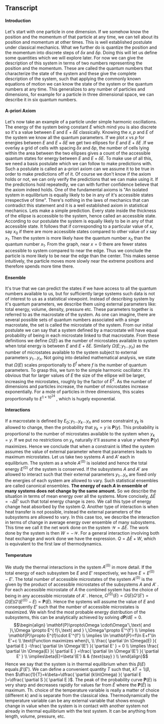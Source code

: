 
## Transcript
#### Introduction
Let's start with one particle in one dimension. If we somehow know the position and the momentum of that particle at any time, we can tell about its position and momentum at other times. This is well established postulate under classical mechanics. What we further do is quantize the position and the momentum into discrete steps of $\delta x$ and $\delta p$. Doing this will let us define some quantities which we will explore later. For now we can give the description of this system in terms of two numbers representing the position and the momentum. These are called the quantum numbers that characterize the state of the system and these give the complete description of the system, such that applying the commonly known equations of motion we can know the state of the system or the quantum numbers at any time. This generalizes to any number of particles and dimensions, for example for a particle in three dimensional space, we can describe it in six quantum numbers. 

#### A-priori Axiom
Let's now take an example of a particle under simple harmonic oscillations. The energy of the system being constant $E$ which mind you is also discrete so it's a value between $E$ and $E+\delta E$ classically. Knowing the $x, p$ and $E$ of the system we know all the quantum parameters. If we plot $x$ vs $p$ for energies between $E$ and $E+\delta E$ we get two ellipses for $E$ and $E+\delta E$ .If we overlay a grid of cells with spacing $\delta x$ and $\delta p$, the number of cells lying within the area between the two ellipses gives a count of the accessible quantum states for energy between $E$ and $E+\delta E$. To make use of all this, we need a basis postulate which we can follow to make predictions with. Such a postulate is called an a-priori axiom can we assume it to be true in order to make predictions off of it. Of course we don't know if the axiom holds or not, we can only verify the predictions that we can make using it. If the predictions hold repeatedly, we can with further confidence believe that the axiom indeed holds. One of the fundamental axioms is "An isolated system in equilibrium is equally likely to be in any of it's accessible states irrespective of time". There's nothing in the laws of mechanics that can contradict this statement and it is a well established axiom in statistical mechanics. Lets make a simple prediction. Every state inside the thickness of the ellipse is accessible to the system, hence called an accessible state. According to our postulate the system is equally likely to be in any of that accessible state. It follows that if corresponding to a particular value of $x$, say $x_{0}$ if there are more accessible states compared to other value of $x$ say  $x_{1}$. Then the system is more likely have the quantum number $x_{0}$ than the quantum number $x_{1}$. From the graph, near $x=0$ there are fewer states accessible to system compared to near the edge. Thus we conclude the particle is more likely to be near the edge than the center. This makes sense intuitively, the particle moves more slowly near the extreme positions and therefore spends more time there.
#### Ensemble
It's true that we can predict the states if we have access to all the quantum numbers available to us, but for sufficiently large systems such data is not of interest to us as a statistical viewpoint. Instead of describing system by it's quantum parameters, we describe them using external parameters like: total energy, volume, density, pressure etc. These parameters together is referred to as the macrostate of the system. As one can imagine, there are several possible sets of quantum numbers associated with a singe macrostate, the set is called the microstate of the system. From our initial postulate we can say that a system defined by a macrostate will have equal probability of being in each microstate linked to that macrostate. From these definitions we define $\Omega(E)$ as the number of microstates available to system when total energy is between $E$ and $E+\delta E$. Similarly $\Omega(E; y_{1}\dots y_{n})$ as the number of microstates available to the system subject to external parameters $y_{1}\dots y_{n}$. Not going into detailed mathematical analysis, we state that $\Omega(E)$ scales proportionally to $E^{f}$ where $f$ is the number of quantum parameters. To grasp this, we turn to the simple harmonic oscillator. It's obvious that for larger values of $E$ the size of the ellipse will be larger, increasing the microstates, roughly by the factor of $E^{2}$. As the number of dimensions and particles increase, the number of microstates increase exponentially. For a mole of particles in three dimensions, this scales proportionally to $E^{1\times 10^{24}}$ , which is hugely exponential. 


#### Interactions
If a macrostate is defined by $E_{0}; y_{1}\dots y_{k}\dots y_{n}$ and some constraint $y_{k}$ is allowed to change, then the probability that $y_{k}=y$ is $\mathbf{P}(y)$. This probability is proportional to the number of microstates available to the system when $y_{k}=y$. If we put no restrictions on $y_{k}$ naturally it'll assume a value $y$ where $\mathbf{P}(y)$ maximizes. Hence we conclude that when a constraint is lifted the system assumes the value of external parameter where that parameters leads to maximum microstates.
Let us take two systems $A$ and $A'$ each in equilibrium. The system as a whole $A^{\langle 0 \rangle}$ is isolated and hence the total energy $E^{\langle 0 \rangle}$ of the system is conserved. If the subsystems $A$ and $A'$ are allowed to interact such that their external parameters $y_{1}\dots y_{n}$ are fixed only the energies of each system are allowed to vary. Such statistical ensembles are called canonical ensembles. **The energy of each $A$ in ensemble of many systems does not change by the same amount.** So we describe the situation in terms of mean energy over all the systems. More concisely, $\Delta \bar{E}=-\Delta \bar{E}'$ such that total energy change is zero. We call this type of energy change heat absorbed by the system $Q$. Another type of interaction is when heat transfer is not possible, instead the external parameters of the subsystems are allowed to vary. In this case too, we describe the interaction in terms of change in average energy over ensemble of many subsystems. This time we call it the net work done on the system $\mathcal{W}=\Delta \bar{E}$. The work done by the system is then $W=-\mathcal{W}$. For a general interaction involving both heat exchange and work done we have the expression. $Q=\Delta \bar{E}+W$, which is equivalent to the first law of thermodynamics.

#### Temperature
We study the thermal interactions in the system $A^{\langle 0 \rangle}$ in more detail. If the total energy of each subsystem be $E$ and $E'$ respectively, we have $E=E^{\langle 0 \rangle}-E'$. The total number of accessible microstates of the system $A^{\langle 0 \rangle}$ is the given by the product of accessible microstates of the subsystems $A$ and $A'$ . For each accessible microstate of $A$ the combined system has the choice of being in any accessible microstate of $A'$ . Hence, $\Omega^{\langle 0 \rangle}(E)=\Omega(E)\Omega'(E')=\Omega(E)\Omega'(E^{\langle 0 \rangle}-E)\propto \mathbf{P}(E)$. Hence the systems will assume the value of $E$ and consequently $E'$ such that the number of accessible microstates is maximized. We wish find the most probable energy distribution of the subsystems, this can be analytically achieved by solving $d\mathbf{P} /dE =0$.
$$\begin{align}
\mathbf{P}\propto\Omega \cdot\Omega'\,\text{ and }\,\Omega \propto E^{ f}\,\text{ and } \,\Omega'\propto E'^{f'} \\
\implies \mathbf{P}\propto E^{f}\cdot E'^{f'} \\
\implies \ln \mathbf{P}=f\ln E+f'\ln E'+c \\
\text{Function maximizes when}\, \\
\frac{ \partial \ln \Omega(E) }{ \partial E } -\frac{ \partial \ln \Omega'(E') }{ \partial E' } = 0 \\
\implies \frac{ \partial \ln \Omega(E) }{ \partial E } =\frac{ \partial \ln \Omega'(E') }{ \partial E' }  \\
\implies\beta(E)=\beta'(E')  &  & (\text{say} ) \\
\end{align}$$
Hence we say that the system is in thermal equilibrium when this $\beta(E)$ equals $\beta'(E')$. We can define a convenient quantity $T$ such that, $kT=1 /\beta$, then $\dfrac{1}{T}=k\beta=\dfrac{ \partial (k\ln\Omega) }{ \partial E }=\dfrac{ \partial S }{ \partial E }$. The peak of the probability curve $\mathbf{P}(E)$ is very sharp and decreases rapidly for values far from $\tilde{E}$ where the $\mathbf{P}(\tilde{E})$ is maximum. Th. choice of the temperature variable is really a matter of choice (different $k$) and is separate from the classical idea. Thermodynamically the temperature variable can be any external variable that shows enough change in value when the system is in contact with another system not already in thermal equilibrium with the test system. It can be anything from length, volume, pressure, etc.

